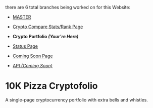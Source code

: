 there are 6 total branches being worked on for this Website:

- [MASTER](https://github.com/MSFTserver/AltStalker)

- [Crypto Compare Stats/Rank Page](https://github.com/MSFTserver/AltStalker/tree/CryptoCompareStats)

- **Crypto Portfolio *(Your're Here)***

- [Status Page](https://github.com/MSFTserver/AltStalker/tree/status)

- [Coming Soon Page](https://github.com/MSFTserver/AltStalker/tree/coming-soon)

- [API *(Coming Soon)*](https://github.com/MSFTserver/AltStalker/tree/api)

# 10K Pizza Cryptofolio

A single-page cryptocurrency portfolio with extra bells and whistles.
